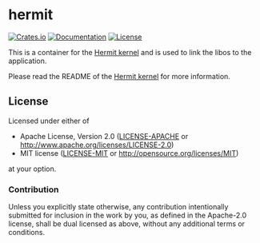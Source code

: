 # hermit

[![Crates.io](https://img.shields.io/crates/v/hermit.svg)](https://crates.io/crates/hermit)
[![Documentation](https://img.shields.io/badge/docs-latest-blue.svg)](https://hermitcore.github.io/hermit-rs/hermit/)
[![License](https://img.shields.io/crates/l/hermit.svg)](https://img.shields.io/crates/l/hermit.svg)

This is a container for the [Hermit kernel](https://github.com/hermitcore/kernel) and is used to link the libos to the application.

Please read the README of the [Hermit kernel](https://github.com/hermitcore/kernel) for more information.

## License

Licensed under either of

 * Apache License, Version 2.0
   ([LICENSE-APACHE](LICENSE-APACHE) or <http://www.apache.org/licenses/LICENSE-2.0>)
 * MIT license
   ([LICENSE-MIT](LICENSE-MIT) or <http://opensource.org/licenses/MIT>)

at your option.

### Contribution

Unless you explicitly state otherwise, any contribution intentionally submitted
for inclusion in the work by you, as defined in the Apache-2.0 license, shall be
dual licensed as above, without any additional terms or conditions.
